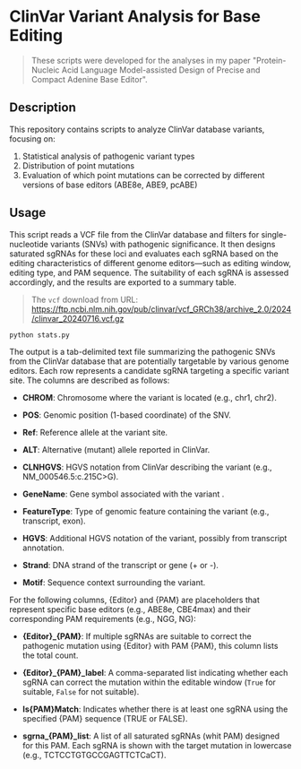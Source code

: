 # ClinVar Variant Analysis for Base Editing

> These scripts were developed for the analyses in my paper "Protein-Nucleic Acid Language Model-assisted Design of Precise and Compact Adenine Base Editor".

## Description

This repository contains scripts to analyze ClinVar database variants, focusing on:
1. Statistical analysis of pathogenic variant types
2. Distribution of point mutations
3. Evaluation of which point mutations can be corrected by different versions of base editors (ABE8e, ABE9, pcABE)

## Usage

This script reads a VCF file from the ClinVar database and filters for single-nucleotide variants (SNVs) with pathogenic significance. It then designs saturated sgRNAs for these loci and evaluates each sgRNA based on the editing characteristics of different genome editors—such as editing window, editing type, and PAM sequence. The suitability of each sgRNA is assessed accordingly, and the results are exported to a summary table.

> The `vcf` download from URL: https://ftp.ncbi.nlm.nih.gov/pub/clinvar/vcf_GRCh38/archive_2.0/2024/clinvar_20240716.vcf.gz

``` python
python stats.py
```

The output is a tab-delimited text file summarizing the pathogenic SNVs from the ClinVar database that are potentially targetable by various genome editors. Each row represents a candidate sgRNA targeting a specific variant site. The columns are described as follows:

- **CHROM**: Chromosome where the variant is located (e.g., chr1, chr2).

- **POS**: Genomic position (1-based coordinate) of the SNV.

- **Ref**: Reference allele at the variant site.

- **ALT**: Alternative (mutant) allele reported in ClinVar.

- **CLNHGVS**: HGVS notation from ClinVar describing the variant (e.g., NM_000546.5:c.215C>G).

- **GeneName**: Gene symbol associated with the variant .

- **FeatureType**: Type of genomic feature containing the variant (e.g., transcript, exon).

- **HGVS**: Additional HGVS notation of the variant, possibly from transcript annotation.

- **Strand**: DNA strand of the transcript or gene (+ or -).

- **Motif**: Sequence context surrounding the variant.

For the following columns, {Editor} and {PAM} are placeholders that represent specific base editors (e.g., ABE8e, CBE4max) and their corresponding PAM requirements (e.g., NGG, NG):

- **{Editor}_{PAM}**: If multiple sgRNAs are suitable to correct the pathogenic mutation using {Editor} with PAM {PAM}, this column lists the total count.

- **{Editor}\_{PAM}_label**: A comma-separated list indicating whether each sgRNA can correct the mutation within the editable window (`True` for suitable, `False` for not suitable).

- **Is{PAM}Match**: Indicates whether there is at least one sgRNA using the specified {PAM} sequence (TRUE or FALSE).

- **sgrna\_{PAM}_list**: A list of all saturated sgRNAs (whit PAM) designed for this PAM. Each sgRNA is shown with the target mutation in lowercase (e.g., TCTCCTGTGCCGAGTTCTCaCT).


